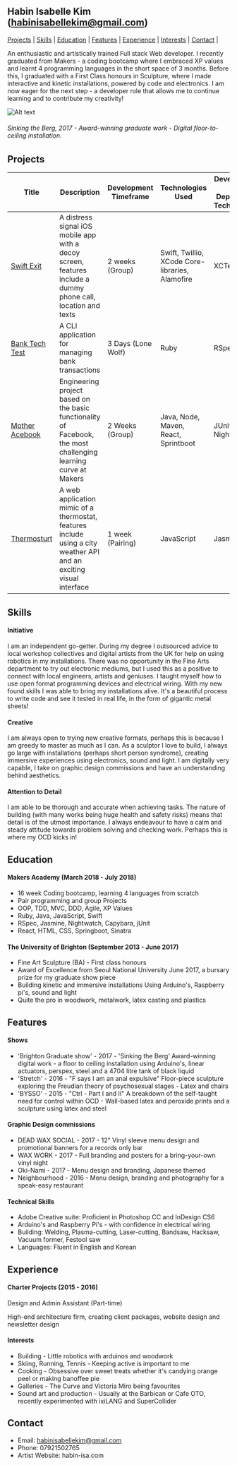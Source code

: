 ## Habin Isabelle Kim (habinisabellekim@gmail.com)

[Projects](#projects) | [Skills](#skills) | [Education](#education) | [Features](#features) | [Experience](#experience) | [Interests](#interests) | [Contact](#contact) |

An enthusiastic and artistically trained Full stack Web developer. I recently graduated from Makers - a coding bootcamp where I embraced XP values and learnt 4 programming languages in the short space of 3 months. Before this, I graduated with a First Class honours in Sculpture, where I made interactive and kinetic installations, powered by code and electronics. I am now eager for the next step - a developer role that allows me to continue learning and to contribute my creativity!

![Alt text](https://github.com/habin-isa/CV/blob/master/Habin%20High%20res%20colour%20-16.jpg "Sinking the Berg, 2017")
###### Sinking the Berg, 2017 - Award-winning graduate work - Digital floor-to-ceiling installation.

## Projects

| Title | Description | Development Timeframe | Technologies Used | Development and Deployment Technologies |
|--|--|--|--|--|
| [Swift Exit](https://github.com/habin-isa/Angelos) | A distress signal iOS mobile app with a decoy screen, features include a dummy phone call, location and texts | 2 weeks (Group) | Swift, Twillio, XCode Core-libraries, Alamofire | XCTest |
| [Bank Tech Test](https://github.com/habin-isa/bank_tech) | A CLI application for managing bank transactions | 3 Days (Lone Wolf) | Ruby | RSpec |
| [Mother Acebook](https://github.com/anderscodes/mother_acebook) | Engineering project based on the basic functionality of Facebook, the most challenging learning curve at Makers | 2 Weeks (Group)| Java, Node, Maven, React, Sprintboot | JUnit, Nightwatch |
|[Thermosturt](https://github.com/habin-isa/thermostat) | A web application mimic of a thermostat, features include using a city weather API and an exciting visual interface | 1 week (Pairing) | JavaScript | Jasmine |

## Skills


#### Initiative


I am an independent go-getter. During my degree I outsourced advice to local workshop collectives and digital artists from the UK for help on using robotics in my installations. There was no opportunity in the Fine Arts department to try out electronic mediums, but I used this as a positive to connect with local engineers, artists and geniuses. I taught myself how to use open format programming devices and electrical wiring. With my new found skills I was able to bring my installations alive. It's a beautiful process to write code and see it tested in real life, in the form of gigantic metal sheets!

#### Creative

I am always open to trying new creative formats, perhaps this is because I am greedy to master as much as I can. As a sculptor I love to build, I always go large with installations (perhaps short person syndrome), creating immersive experiences using electronics, sound and light. I am digitally very capable, I take on graphic design commissions and have an understanding behind aesthetics.

#### Attention to Detail

I am able to be thorough and accurate when achieving tasks. The nature of building (with many works being huge health and safety risks) means that detail is of the utmost importance. I always endeavour to have a calm and steady attitude towards problem solving and checking work. Perhaps this is where my OCD kicks in!

## Education

#### Makers Academy (March 2018 - July 2018)

- 16 week Coding bootcamp, learning 4 languages from scratch
- Pair programming and group Projects
- OOP, TDD, MVC, DDD, Agile, XP Values
- Ruby, Java, JavaScript, Swift
- RSpec, Jasmine, Nightwatch, Capybara, jUnit
- React, HTML, CSS, Springboot, Sinatra

#### The University of Brighton (September 2013 - June 2017)

- Fine Art Sculpture (BA) - First class honours
- Award of Excellence from Seoul National University
  June 2017, a bursary prize for my graduate show piece
- Building kinetic and immersive installations
  Using Arduino's, Raspberry pi's, sound and light
- Quite the pro in woodwork, metalwork, latex casting and plastics


## Features

#### Shows

- 'Brighton Graduate show' - 2017 - 'Sinking the Berg'
  Award-winning digital work - a floor to ceiling installation using Arduino's, linear actuators, perspex, steel and a 4704 litre tank of black liquid
- 'Stretch' - 2016 - "F says I am an anal expulsive"
  Floor-piece sculpture exploring the Freudian theory of psychosexual stages - Latex and chairs
- 'BYSSO' - 2015 - "Ctrl - Part I and II"
  A breakdown of the self-taught need for control within OCD - Wall-based latex and peroxide prints and a sculpture using latex and steel

#### Graphic Design commissions

- DEAD WAX SOCIAL - 2017 - 12" Vinyl sleeve menu design and promotional banners for a records only bar
- WAX WORK - 2017 - Full branding and posters for a bring-your-own vinyl night
- Oki-Nami - 2017 - Menu design and branding, Japanese themed
- Neighbourhood - 2016 - Menu design, branding and photography for a speak-easy restaurant

#### Technical Skills

- Adobe Creative suite: Proficient in Photoshop CC and InDesign CS6
- Arduino's and Raspberry Pi's - with confidence in electrical wiring
- Building: Welding, Plasma-cutting, Laser-cutting, Bandsaw, Hacksaw, Vacuum former, Festool saw
- Languages: Fluent in English and Korean

## Experience

#### Charter Projects (2015 - 2016)

Design and Admin Assistant (Part-time)

High-end architecture firm, creating client packages, website design and newsletter design

#### Interests

- Building - Little robotics with arduinos and woodwork
- Skiing, Running, Tennis - Keeping active is important to me
- Cooking - Obsessive over sweet treats whether it's candying orange peel or making banoffee pie
- Galleries - The Curve and Victoria Miro being favourites
- Sound art and production - Usually at the Barbican or Cafe OTO, recently experimented with ixiLANG and SuperCollider

## Contact

- Email: habinisabellekim@gmail.com
- Phone: 07921502765
- Artist Website: habin-isa.com
